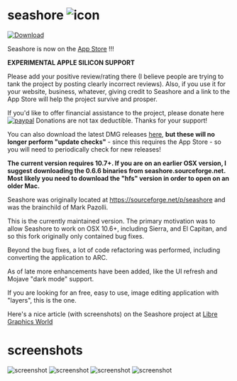 # seashore ![icon](doc/icon.png)

[![Download](doc/download.png)](https://geo.itunes.apple.com/us/app/seashore/id1448648921?mt=12&app=apps)

Seashore is now on the [App Store](https://geo.itunes.apple.com/us/app/seashore/id1448648921?mt=12&app=apps) !!!

**EXPERIMENTAL APPLE SILICON SUPPORT**

Please add your positive review/rating there (I believe people are trying to tank the project by posting clearly incorrect reviews). Also, if you use it for your website, business, whatever, giving credit to Seashore and a link to the App Store will help the project survive and prosper.

If you'd like to offer financial assistance to the project, please donate here [![paypal](doc/btn_donate_LG.gif)](https://www.paypal.com/cgi-bin/webscr?cmd=_s-xclick&hosted_button_id=TCF29QJ6J653C&source=url) Donations are not tax deductible. Thanks for your support!

You can also download the latest DMG releases [here](https://github.com/robaho/seashore/releases), **but these will no longer perform "update checks"** - since this requires the App Store - so you will need to periodically check for new releases!

**The current version requires 10.7+. If you are on an earlier OSX version, I suggest downloading the 0.6.6 binaries from seashore.sourceforge.net. Most likely you need to download the "hfs" version in order to open on an older Mac.**

Seashore was originally located at https://sourceforge.net/p/seashore and was the brainchild of Mark Pazolli.

This is the currently maintained version. The primary motivation was to allow Seashore to work on OSX 10.6+, including Sierra, and El Capitan, and so this fork originally only contained bug fixes.

Beyond the bug fixes, a lot of code refactoring was performed, including converting the application to ARC.

As of late more enhancements have been added, like the UI refresh and Mojave "dark mode" support.

If you are looking for an free, easy to use, image editing application with "layers", this is the one.

Here's a nice article (with screenshots) on the Seashore project at [Libre Graphics World](http://libregraphicsworld.org/blog/entry/meet-seashore-free-image-editor-for-macos)

# screenshots
![screenshot](doc/ss1.png)
![screenshot](doc/ss2.png)
![screenshot](doc/screenshot.png)
![screenshot](doc/screenshot2.png)
